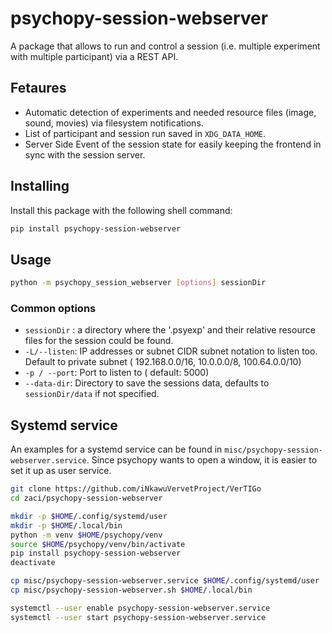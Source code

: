 # psychopy-session-webserver

A package that allows to run and control a session (i.e. multiple experiment with multiple participant) via a REST API.

## Fetaures

 * Automatic detection of experiments and needed resource files (image, sound,
   movies) via filesystem notifications.
 * List of participant and session run saved in `XDG_DATA_HOME`.
 * Server Side Event of the session state for easily keeping the frontend in
   sync with the session server.



## Installing

Install this package with the following shell command:

```bash
pip install psychopy-session-webserver
```


## Usage

```bash
python -m psychopy_session_webserver [options] sessionDir
```

### Common options

* `sessionDir` : a directory where the '.psyexp' and their relative resource
  files for the session could be found.
* `-L/--listen`: IP addresses or subnet CIDR subnet notation to listen
  too. Default to private subnet ( 192.168.0.0/16, 10.0.0.0/8, 100.64.0.0/10)
* `-p / --port`: Port to listen to ( default: 5000)
* `--data-dir`: Directory to save the sessions data, defaults to
  `sessionDir/data` if not specified.

## Systemd service

An examples for a systemd service can be found in
`misc/psychopy-session-webserver.service`. Since psychopy wants to open a
window, it is easier to set it up as user service.

```bash
git clone https://github.com/iNkawuVervetProject/VerTIGo
cd zaci/psychopy-session-webserver

mkdir -p $HOME/.config/systemd/user
mkdir -p $HOME/.local/bin
python -m venv $HOME/psychopy/venv
source $HOME/psychopy/venv/bin/activate
pip install psychopy-session-webserver
deactivate

cp misc/psychopy-session-webserver.service $HOME/.config/systemd/user
cp misc/psychopy-session-webserver.sh $HOME/.local/bin

systemctl --user enable psychopy-session-webserver.service
systemctl --user start psychopy-session-webserver.service
```
